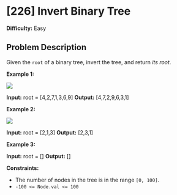 # [226] Invert Binary Tree

**Difficulty:** Easy

## Problem Description

Given the `root` of a binary tree, invert the tree, and return _its root_.

**Example 1:**

![](https://assets.leetcode.com/uploads/2021/03/14/invert1-tree.jpg)

**Input:** root = \[4,2,7,1,3,6,9\]
**Output:** \[4,7,2,9,6,3,1\]

**Example 2:**

![](https://assets.leetcode.com/uploads/2021/03/14/invert2-tree.jpg)

**Input:** root = \[2,1,3\]
**Output:** \[2,3,1\]

**Example 3:**

**Input:** root = \[\]
**Output:** \[\]

**Constraints:**

*   The number of nodes in the tree is in the range `[0, 100]`.
*   `-100 <= Node.val <= 100`